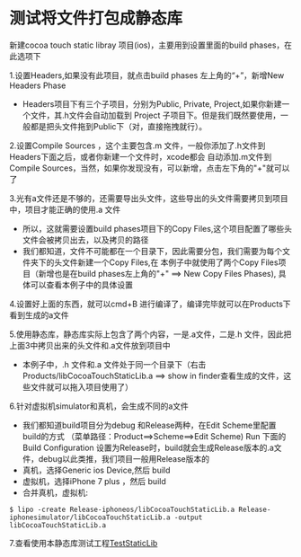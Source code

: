 # 测试将文件打包成静态库
新建cocoa touch static libray 项目(ios)，主要用到设置里面的build phases，在此选项下

1.设置Headers,如果没有此项目，就点击build phases 左上角的“+”，新增New Headers Phase

* Headers项目下有三个子项目，分别为Public, Private, Project,如果你新建一个文件，其.h文件会自动加载到
Project 子项目下。但是我们既然要使用，一般都是把头文件拖到Public下（对，直接拖拽就行）。


2.设置Compile Sources ，这个主要包含.m 文件，一般你添加了.h文件到Headers下面之后，或者你新建一个文件时，xcode都会
自动添加.m文件到Compile Sources，当然，如果你发现没有，可以新增，点击左下角的"+"就可以了


3.光有a文件还是不够的，还需要导出头文件，这些导出的头文件需要拷贝到项目中，项目才能正确的使用.a 文件

* 所以，这就需要设置build phases项目下的Copy Files,这个项目配置了哪些头文件会被拷贝出去，以及拷贝的路径
* 我们都知道，文件不可能都在一个目录下，因此需要分包，我们需要为每个文件夹下的头文件新建一个Copy Files,在
本例子中就使用了两个Copy Files项目（新增也是在build phases左上角的"+" ==> New Copy Files Phases),
具体可以查看本例子中的具体设置

4.设置好上面的东西，就可以cmd+B 进行编译了，编译完毕就可以在Products下看到生成的a文件

5.使用静态库，静态库实际上包含了两个内容，一是.a文件，二是.h 文件，因此把上面3中拷贝出来的头文件和.a文件放到项目中
* 本例子中，.h 文件和.a 文件处于同一个目录下（右击Products/libCocoaTouchStaticLib.a  ==> show in finder查看生成的文件，这些文件就可以拖入项目使用了）

6.针对虚拟机simulator和真机，会生成不同的a文件

* 我们都知道build项目分为debug 和Release两种，在Edit Scheme里配置build的方式
（菜单路径：Product==>Scheme==>Edit Scheme) Run 下面的Build Configuration
设置为Release时，build就会生成Release版本的.a文件，debug以此类推，我们项目一般用Release版本的
* 真机，选择Generic ios Device,然后 build
* 虚拟机，选择iPhone 7 plus ，然后 build
* 合并真机，虚拟机:

```
$ lipo -create Release-iphoneos/libCocoaTouchStaticLib.a Release-iphonesimulator/libCocoaTouchStaticLib.a -output libCocoaTouchStaticLib.a

```

7.查看使用本静态库测试工程[TestStaticLib](https://github.com/xsailor511/TestStaticLib)
